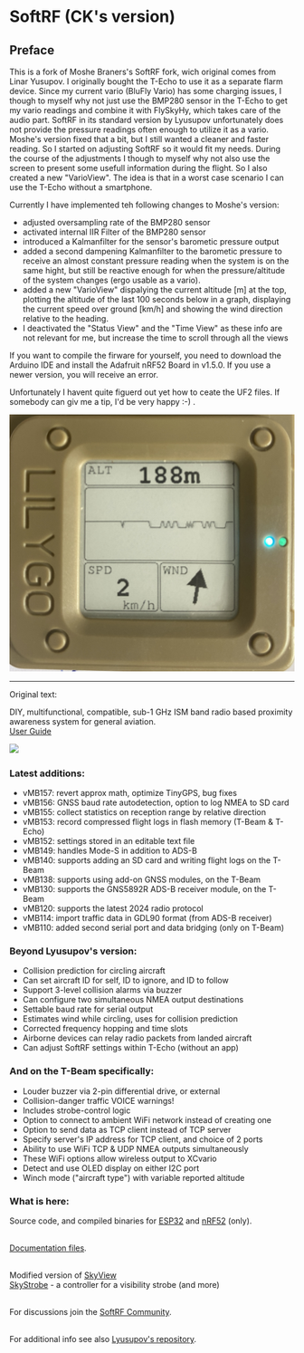 # SoftRF (CK's version)


## Preface

This is a fork of Moshe Braners's SoftRF fork, wich original comes from Linar Yusupov.
I originally bought the T-Echo to use it as a separate flarm device. Since my current vario (BluFly Vario) has some charging issues, I though to myself why not just use the BMP280 sensor in the T-Echo to get my vario readings and combine it with FlySkyHy, which takes care of the audio part. SoftRF in its standard version by Lyusupov unfortunately does not provide the pressure readings often enough to utilize it as a vario. Moshe's version fixed that a bit, but I still wanted a cleaner and faster reading. So I started on adjusting SoftRF so it would fit my needs. During the course of the adjustments I though to myself why not also use the screen to present some usefull information during the flight. So I also created a new "VarioView". The idea is that in a worst case scenario I can use the T-Echo without a smartphone.

Currently I have implemented teh following changes to Moshe's version:

- adjusted oversampling rate of the BMP280 sensor
- activated internal IIR Filter of the BMP280 sensor
- introduced a Kalmanfilter for the sensor's barometic pressure output
- added a second dampening Kalmanfilter to the barometic pressure to receive an almost constant pressure reading when the system is on the same hight, but still be reactive enough for when the pressure/altitude of the system changes (ergo usable as a vario).
- added a new "VarioView" dispalying the current altitude [m] at the top, plotting the altitude of the last 100 seconds below in a graph, displaying the current speed over ground [km/h] and showing the wind direction relative to the heading.
- I deactivated the "Status View" and the "Time View" as these info are not relevant for me, but increase the time to scroll through all the views

If you want to compile the firware for yourself, you need to download the Arduino IDE and install the Adafruit nRF52 Board in v1.5.0. If you use a newer version, you will receive an error.

Unfortunately I havent quite figuerd out yet how to ceate the UF2 files. If somebody can giv me a tip, I'd be very happy :-) .

<p><img src="https://github.com/klucon2/SoftRF/blob/master/software/firmware/documentation/VarioView.JPG"></p>

------------------------------
Original text:

DIY, multifunctional, compatible, sub-1 GHz ISM band radio based proximity awareness system for general aviation.
<br>
[User Guide](https://github.com/moshe-braner/SoftRF/blob/master/software/firmware/documentation/SoftRF_MB_user_guide.txt)
<br>

<p><img src="https://github.com/moshe-braner/SoftRF/blob/master/software/firmware/documentation/T-Beam_MB149_.jpg"></p>

### Latest additions:

* vMB157: revert approx math, optimize TinyGPS, bug fixes
* vMB156: GNSS baud rate autodetection, option to log NMEA to SD card
* vMB155: collect statistics on reception range by relative direction 
* vMB153: record compressed flight logs in flash memory (T-Beam & T-Echo)
* vMB152: settings stored in an editable text file
* vMB149: handles Mode-S in addition to ADS-B
* vMB140: supports adding an SD card and writing flight logs on the T-Beam
* vMB138: supports using add-on GNSS modules, on the T-Beam
* vMB130: supports the GNS5892R ADS-B receiver module, on the T-Beam
* vMB120: supports the latest 2024 radio protocol
* vMB114: import traffic data in GDL90 format (from ADS-B receiver)
* vMB110: added second serial port and data bridging (only on T-Beam)

### Beyond Lyusupov's version:

* Collision prediction for circling aircraft
* Can set aircraft ID for self, ID to ignore, and ID to follow
* Support 3-level collision alarms via buzzer
* Can configure two simultaneous NMEA output destinations
* Settable baud rate for serial output
* Estimates wind while circling, uses for collision prediction
* Corrected frequency hopping and time slots
* Airborne devices can relay radio packets from landed aircraft
* Can adjust SoftRF settings within T-Echo (without an app)

### And on the T-Beam specifically: 

* Louder buzzer via 2-pin differential drive, or external
* Collision-danger traffic VOICE warnings!
* Includes strobe-control logic
* Option to connect to ambient WiFi network instead of creating one
* Option to send data as TCP client instead of TCP server
* Specify server's IP address for TCP client, and choice of 2 ports
* Ability to use WiFi TCP & UDP NMEA outputs simultaneously
* These WiFi options allow wireless output to XCvario
* Detect and use OLED display on either I2C port
* Winch mode ("aircraft type") with variable reported altitude

### What is here:

Source code, and compiled binaries for [ESP32](https://github.com/moshe-braner/SoftRF/tree/master/software/firmware/binaries/ESP32/SoftRF) and [nRF52](https://github.com/moshe-braner/SoftRF/tree/master/software/firmware/binaries/nRF52840/SoftRF/MassStorage) (only).
<br>
<br>

[Documentation files](https://github.com/moshe-braner/SoftRF/tree/master/software/firmware/documentation).
<br>
<br>

Modified version of [SkyView](https://github.com/moshe-braner/SoftRF/tree/master/software/firmware/binaries/ESP32/SkyView)
<br>
[SkyStrobe](https://github.com/moshe-braner/SoftRF/tree/master/software/firmware/binaries/ESP32/SkyStrobe) - a controller for a visibility strobe (and more)
<br>
<br>

For discussions join the [SoftRF Community](https://groups.google.com/g/softrf_community).
<br>
<br>

For additional info see also [Lyusupov's repository](https://github.com/lyusupov/SoftRF).


